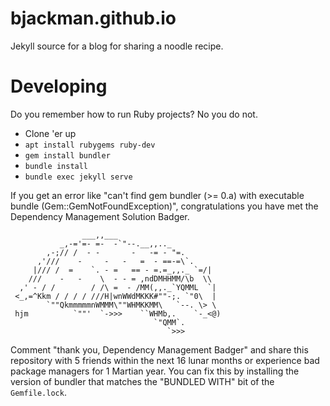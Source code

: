 # bjackman.github.io

Jekyll source for a blog for sharing a noodle recipe.

# Developing

Do you remember how to run Ruby projects? No you do not.

- Clone 'er up
- `apt install rubygems ruby-dev`
- `gem install bundler`
- `bundle install`
- `bundle exec jekyll serve`

If you get an error like "can't find gem bundler (>= 0.a) with executable bundle
(Gem::GemNotFoundException)", congratulations you have met the Dependency
Management Solution Badger.


```
                ___,,___
           _,-='=- =-  -`"--.__,,.._
        ,-;// /  - -       -   -= - "=.
      ,'///    -     -   -   =  - ==-=\`.
     |/// /  =    `. - =   == - =.=_,,._ `=/|
    ///    -   -    \  - - = ,ndDMHHMM/\b  \\
  ,' - / /        / /\ =  - /MM(,,._`YQMML  `|
 <_,=^Kkm / / / / ///H|wnWWdMKKK#""-;. `"0\  |
        `""QkmmmmmnWMMM\""WHMKKMM\   `--. \> \
 hjm          `""'  `->>>    ``WHMb,.    `-_<@)
                                `"QMM`.
                                   `>>>

```

Comment "thank you, Dependency Management Badger"
and share this repository with 5 friends within the next 16 lunar months or
experience bad package managers for 1 Martian year. You can fix this by
installing the version of bundler that matches the "BUNDLED WITH" bit of the
`Gemfile.lock`.

